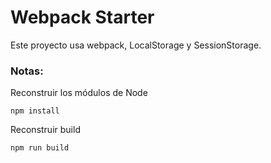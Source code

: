 # Webpack Starter
Este  proyecto usa webpack, LocalStorage y SessionStorage.

### Notas:
Reconstruir los módulos de Node
```
npm install
```

Reconstruir build
```
npm run build
```
